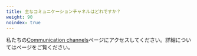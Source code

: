 ```yaml
---
title: 主なコミュニケーションチャネルはどれですか？
weight: 90
noindex: true
---
```


私たちの[Communication channels](/community/comms/)ページにアクセスしてください。詳細についてはページをご覧ください。
